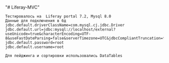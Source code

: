 "# Liferay-MVC" 

    Тестировалось на  Liferay portal 7.2, Mysql 8.0
    Данные для подключения в бд 
    jdbc.default.driverClassName=com.mysql.cj.jdbc.Driver
    jdbc.default.url=jdbc:mysql://localhost/external?useUnicode=true&characterEncoding=UTF-8&useFastDateParsing=false&serverTimezone=UTC&jdbcCompliantTruncation=false
    jdbc.default.password=root
    jdbc.default.username=root
    
    Для пейджинга и сортировки использовались DataTables
    
 
 